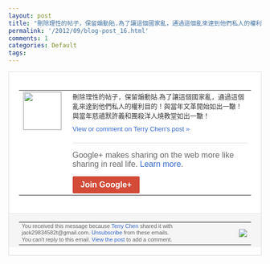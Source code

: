 ```yaml
---
layout: post
title: "刪除理性的帖子，保留煽動貼.為了讓這個國家亂，通過這個亂來達到他們私人的權利目的！..."
permalink: '/2012/09/blog-post_16.html'
comments: 1
categories: Default
tags: 
---
```

<div style="border:solid 1px #dfdfdf;color:#686868;font:13px Arial"><div style="background-color:#fff;padding:20px;"><table cellpadding="0" cellspacing="0"><tr><td style="padding-right:15px;vertical-align:top"><a href="https://plus.google.com/_/notifications/emlink?emrecipient=110200756825219614165&amp;emid=CNCVx_qwu7ICFYOc3godrGwAAA&amp;path=%2F108643996575278738906&amp;dt=1347842598905&amp;uob=8"><img height="75" src="https://lh3.googleusercontent.com/-KKRGTyJ5Bl0/AAAAAAAAAAI/AAAAAAAAEEY/jllxqER5dCk/s75-c-k-a/photo.jpg" style="border:solid 1px #cccccc;" width="75"/></a></td><td style="width:578px;color:#333;font:13px Arial;vertical-align:top"><div style="padding-bottom:10px">刪除理性的帖子，保留煽動貼.為了讓這個國<wbr/>家亂，通過這個亂來達到他們私人的權利目的<wbr/>！與當年文革開始如出一轍！與當年慈禧默許<wbr/>義和團殺洋人燒教堂如出一轍！</div><a href="https://plus.google.com/_/notifications/emlink?emrecipient=110200756825219614165&amp;emid=CNCVx_qwu7ICFYOc3godrGwAAA&amp;path=%2F108643996575278738906%2Fposts%2FA5unFwcxtjC%3Fgpinv%3DAMIXal91i5aIQmtpiyEDEITutonKIA5rTlrynNVcjVZfdPfvFO-gSYBXgU2WKSV4khY-n-C04LV06DqUmNLrZy6KehW-0YQvSJVKKLNLQ0mdRvSksXhwesE&amp;dt=1347842598905&amp;uob=8" style="color:#3366CC;text-decoration:none">View or comment on Terry Chen's post »</a><div style="margin-top:20px;border-top:solid 1px #dfdfdf"><div style="padding:15px 0;color:#686868;font:16px Arial">Google+ makes sharing on the web more like sharing in real life. <a href="http://www.google.com/+/learnmore/" style="color:#3366CC;text-decoration:none">Learn more</a>.</div><a href="https://plus.google.com/_/notifications/emlink?emrecipient=110200756825219614165&amp;emid=CNCVx_qwu7ICFYOc3godrGwAAA&amp;path=%2F%3Fgpinv%3DAMIXal91i5aIQmtpiyEDEITutonKIA5rTlrynNVcjVZfdPfvFO-gSYBXgU2WKSV4khY-n-C04LV06DqUmNLrZy6KehW-0YQvSJVKKLNLQ0mdRvSksXhwesE&amp;dt=1347842598905&amp;uob=8" style="display:inline-block;padding:7px 15px;background-color:#d44b38; color:#fff;font-size:16px; font-weight:bold;border-radius:2px;-webkit-border-radius:2px; -moz-border-radius:2px;border:solid 1px #c43b28; white-space:nowrap;text-decoration:none">Join Google+</a></div></td></tr></table></div><div style="border-top:solid 1px #dfdfdf;padding:0 20px; background-color:#f5f5f5"><table cellpadding="0" cellspacing="0" style="height:50px"><tbody><tr><td style="vertical-align:middle;width:100%; color:#636363;font:11px Arial; line-height:120%">You received this message because <a href="https://plus.google.com/_/notifications/emlink?emrecipient=110200756825219614165&amp;emid=CNCVx_qwu7ICFYOc3godrGwAAA&amp;path=%2F108643996575278738906%3Fgpinv%3DAMIXal91i5aIQmtpiyEDEITutonKIA5rTlrynNVcjVZfdPfvFO-gSYBXgU2WKSV4khY-n-C04LV06DqUmNLrZy6KehW-0YQvSJVKKLNLQ0mdRvSksXhwesE&amp;dt=1347842598905&amp;uob=8" style="color:#3366CC;text-decoration:none">Terry Chen</a> shared it with jack29834582t@gmail.com. <a href="https://plus.google.com/_/notifications/emlink?emrecipient=110200756825219614165&amp;emid=CNCVx_qwu7ICFYOc3godrGwAAA&amp;path=%2F_%2Fnonplus%2Femailsettings%3Fgpinv%3DAMIXal91i5aIQmtpiyEDEITutonKIA5rTlrynNVcjVZfdPfvFO-gSYBXgU2WKSV4khY-n-C04LV06DqUmNLrZy6KehW-0YQvSJVKKLNLQ0mdRvSksXhwesE%26est%3DADH5u8WdbU_b4jwxb5Wv-8CvVThOwGFKbPZ-0LcM3RjDTmy70f10xPJPeZgwYSBSyGB6KN2TKiPENqdl_22Yp4xnH3A3hTWbYtfAerfvfiN2gJl_b2hP4KA7qUW_Jy3vLY1rv-mTjGuEk-dq2sx64On4soEJwpgozg&amp;dt=1347842598905&amp;uob=8" style="color:#3366CC;text-decoration:none">Unsubscribe</a> from these emails.<br/>You can't reply to this email. <a href="https://plus.google.com/_/notifications/emlink?emrecipient=110200756825219614165&amp;emid=CNCVx_qwu7ICFYOc3godrGwAAA&amp;path=%2F108643996575278738906%2Fposts%2FA5unFwcxtjC%3Fgpinv%3DAMIXal91i5aIQmtpiyEDEITutonKIA5rTlrynNVcjVZfdPfvFO-gSYBXgU2WKSV4khY-n-C04LV06DqUmNLrZy6KehW-0YQvSJVKKLNLQ0mdRvSksXhwesE&amp;dt=1347842598905&amp;uob=8" style="color:#3366CC;text-decoration:none">View the post</a> to add a comment.<br/></td><td><img src="https://ssl.gstatic.com/s2/oz/images/notifications/logo/google-plus-6617a72bb36cc548861652780c9e6ff1.png"/></td></tr></tbody></table></div></div>